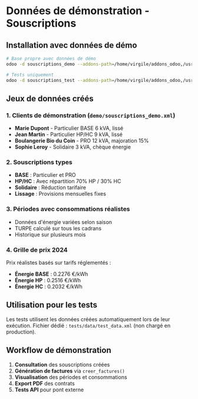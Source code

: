 # Données de démonstration - Souscriptions

## Installation avec données de démo

```bash
# Base propre avec données de démo
odoo -d souscriptions_demo --addons-path=/home/virgile/addons_odoo,/usr/lib/python3/dist-packages/odoo/addons -i souscriptions --load-language=fr_FR --stop-after-init

# Tests uniquement
odoo -d souscriptions_test --addons-path=/home/virgile/addons_odoo,/usr/lib/python3/dist-packages/odoo/addons --test-tags souscriptions --stop-after-init
```

## Jeux de données créés

### 1. Clients de démonstration (`demo/souscriptions_demo.xml`)

- **Marie Dupont** - Particulier BASE 6 kVA, lissé
- **Jean Martin** - Particulier HP/HC 9 kVA, lissé  
- **Boulangerie Bio du Coin** - PRO 12 kVA, majoration 15%
- **Sophie Leroy** - Solidaire 3 kVA, chèque énergie

### 2. Souscriptions types

- **BASE** : Particulier et PRO
- **HP/HC** : Avec répartition 70% HP / 30% HC
- **Solidaire** : Réduction tarifaire
- **Lissage** : Provisions mensuelles fixes

### 3. Périodes avec consommations réalistes

- Données d'énergie variées selon saison
- TURPE calculé sur tous les cadrans
- Historique sur plusieurs mois

### 4. Grille de prix 2024

Prix réalistes basés sur tarifs réglementés :
- **Énergie BASE** : 0.2276 €/kWh
- **Énergie HP** : 0.2516 €/kWh  
- **Énergie HC** : 0.2032 €/kWh

## Utilisation pour les tests

Les tests utilisent les données créées automatiquement lors de leur exécution.
Fichier dédié : `tests/data/test_data.xml` (non chargé en production).

## Workflow de démonstration

1. **Consultation** des souscriptions créées
2. **Génération de factures** via `creer_factures()`
3. **Visualisation** des périodes et consommations
4. **Export PDF** des contrats
5. **Tests API** pour pont externe